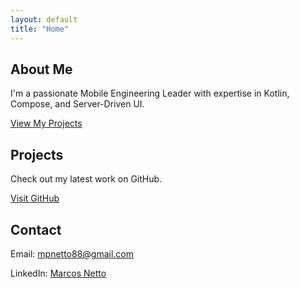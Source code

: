 ```yaml
---
layout: default
title: "Home"
---
```


<section id="about">
   <h2>About Me</h2>
   <p>I'm a passionate Mobile Engineering Leader with expertise in Kotlin, Compose, and Server-Driven UI.</p>
   <a href="#projects" class="btn">View My Projects</a>
</section>

<section id="projects">
   <h2>Projects</h2>
   <p>Check out my latest work on GitHub.</p>
   <a href="https://github.com/marcos-netto" class="btn">Visit GitHub</a>
</section>

<section id="contact">
   <h2>Contact</h2>
   <p>Email: <a href="mailto:mpnetto88@gmail.com">mpnetto88@gmail.com</a></p>
   <p>LinkedIn: <a href="https://linkedin.com/in/marcos-netto">Marcos Netto</a></p>
</section>
